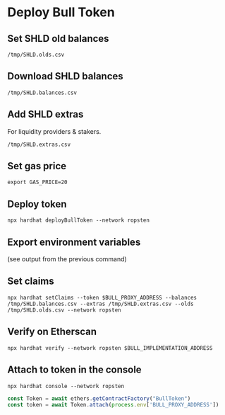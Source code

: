 # Deploy Bull Token

## Set SHLD old balances

`/tmp/SHLD.olds.csv`

## Download SHLD balances

`/tmp/SHLD.balances.csv`

## Add SHLD extras

For liquidity providers & stakers.

`/tmp/SHLD.extras.csv`

## Set gas price

`export GAS_PRICE=20`

## Deploy token

`npx hardhat deployBullToken --network ropsten`

## Export environment variables

(see output from the previous command)

## Set claims

`npx hardhat setClaims --token $BULL_PROXY_ADDRESS --balances /tmp/SHLD.balances.csv --extras /tmp/SHLD.extras.csv --olds /tmp/SHLD.olds.csv --network ropsten`

## Verify on Etherscan

`npx hardhat verify --network ropsten $BULL_IMPLEMENTATION_ADDRESS`

## Attach to token in the console

`npx hardhat console --network ropsten`

```javascript
const Token = await ethers.getContractFactory("BullToken")
const token = await Token.attach(process.env['BULL_PROXY_ADDRESS'])
```
